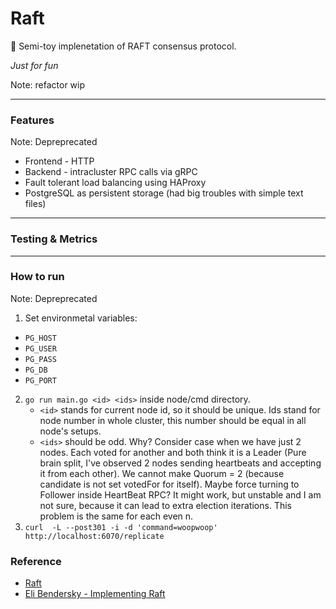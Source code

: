 # Raft
🥱 Semi-toy implenetation of RAFT consensus protocol.

*Just for fun*

Note: refactor wip

___
### Features
Note: Depreprecated
- Frontend - HTTP
- Backend - intracluster RPC calls via gRPC
- Fault tolerant load balancing using HAProxy
- PostgreSQL as persistent storage (had big troubles with simple text files)

___
### Testing & Metrics
---
### How to run
Note: Depreprecated
1) Set environmetal variables:
- `PG_HOST`
- `PG_USER`
- `PG_PASS`
- `PG_DB`
- `PG_PORT`
2) `go run main.go <id> <ids>` inside node/cmd directory. 
    - `<id>` stands for current node id, so it should be unique. Ids stand for node number in whole cluster, this number should be equal in all node's setups.
    - `<ids>` should be odd. Why? Consider case when we have just 2 nodes.
    Each voted for another and both think it is a Leader (Pure brain split,
    I've observed 2 nodes sending heartbeats and accepting it from each other).
    We cannot make Quorum = 2 (because candidate is not set votedFor for itself).
    Maybe force turning to Follower inside HeartBeat RPC? It might work, but unstable and I am not sure, because it can lead to extra election iterations.
    This problem is the same for each even n.
3) `curl  -L --post301 -i -d 'command=woopwoop' http://localhost:6070/replicate`
### Reference
- [Raft](https://raft.github.io/raft.pdf)
- [Eli Bendersky - Implementing Raft](https://eli.thegreenplace.net/2020/implementing-raft-part-0-introduction/)
